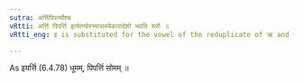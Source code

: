 ```yaml
---
sutra: अर्त्तिपिपर्त्योश्च
vRtti: अर्त्ति पिपर्त्ति इत्येतयोरभ्यासस्येकारादेशो भवति श्लौ ॥
vRtti_eng: इ is substituted for the vowel of the reduplicate of ऋ and पृ in the Reduplicated Present-form.

---
```

As इयर्त्ति (6.4.78) धूमम्, पिपर्त्ति सोमम् ॥
